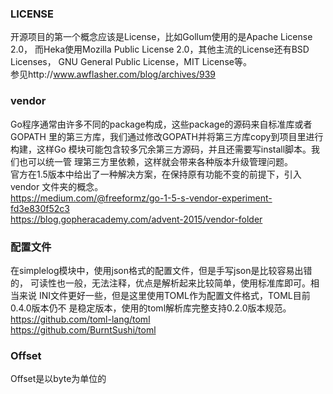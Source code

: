 ### LICENSE
开源项目的第一个概念应该是License，比如Gollum使用的是Apache License 2.0，
而Heka使用Mozilla Public License 2.0，其他主流的License还有BSD Licenses，
GNU General Public License，MIT License等。    
参见http://www.awflasher.com/blog/archives/939

### vendor
Go程序通常由许多不同的package构成，这些package的源码来自标准库或者GOPATH
里的第三方库，我们通过修改GOPATH并将第三方库copy到项目里进行构建，这样Go
模块可能包含较多冗余第三方源码，并且还需要写install脚本。我们也可以统一管
理第三方里依赖，这样就会带来各种版本升级管理问题。    
官方在1.5版本中给出了一种解决方案，在保持原有功能不变的前提下，引入vendor
文件夹的概念。    
https://medium.com/@freeformz/go-1-5-s-vendor-experiment-fd3e830f52c3    
https://blog.gopheracademy.com/advent-2015/vendor-folder

### 配置文件
在simplelog模块中，使用json格式的配置文件，但是手写json是比较容易出错的，
可读性也一般，无法注释，优点是解析起来比较简单，使用标准库即可。相当来说
INI文件更好一些，但是这里使用TOML作为配置文件格式，TOML目前0.4.0版本仍不
是稳定版本，使用的toml解析库完整支持0.2.0版本规范。    
https://github.com/toml-lang/toml    
https://github.com/BurntSushi/toml

### Offset
Offset是以byte为单位的
